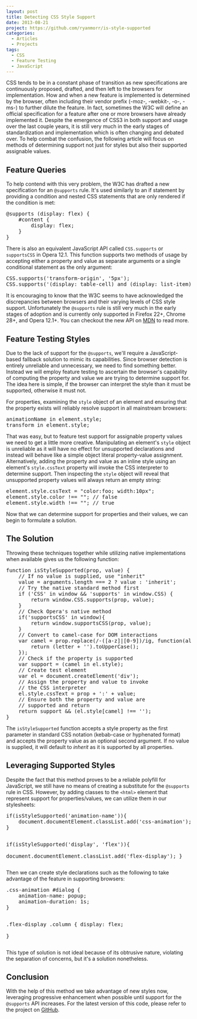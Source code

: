 ```yaml
---
layout: post
title: Detecting CSS Style Support
date: 2013-08-21
project: https://github.com/ryanmorr/is-style-supported
categories:
  - Articles
  - Projects
tags:
  - CSS
  - Feature Testing
  - JavaScript
---
```


CSS tends to be in a constant phase of transition as new specifications are continuously proposed, drafted, and then left to the browsers for implementation. How and when a new feature is implemented is determined by the browser, often including their vendor prefix (-moz-, -webkit-, -o-, -ms-) to further dilute the feature. In fact, sometimes the W3C will define an official specification for a feature after one or more browsers have already implemented it. Despite the emergence of CSS3 in both support and usage over the last couple years, it is still very much in the early stages of standardization and implementation which is often changing and debated over. To help combat the confusion, the following article will focus on methods of determining support not just for styles but also their supported assignable values.

## Feature Queries

To help contend with this very problem, the W3C has drafted a new specification for an `@supports` rule. It's used similarly to an if statement by providing a condition and nested CSS statements that are only rendered if the condition is met:

<div class="code-block">
  <pre class="prettyprint lang-css">
@supports (display: flex) {
    #content {
        display: flex;
    }
}
</pre>
</div>

There is also an equivalent JavaScript API called `CSS.supports` or `supportsCSS` in Opera 12.1. This function supports two methods of usage by accepting either a property and value as separate arguments or a single conditional statement as the only argument:

<div class="code-block">
  <pre class="prettyprint lang-javascript">
CSS.supports('transform-origin', '5px');
CSS.supports('(display: table-cell) and (display: list-item)');
</pre>
</div>

It is encouraging to know that the W3C seems to have acknowledged the discrepancies between browsers and their varying levels of CSS style support. Unfortunately the `@supports` rule is still very much in the early stages of adoption and is currently only supported in Firefox 22+, Chrome 28+, and Opera 12.1+. You can checkout the new API on [MDN](https://developer.mozilla.org/en-US/docs/Web/CSS/@supports) to read more. 

## Feature Testing Styles

Due to the lack of support for the `@supports`, we'll require a JavaScript-based fallback solution to mimic its capabilities. Since browser detection is entirely unreliable and unnecessary, we need to find something better. Instead we will employ feature testing to ascertain the browser's capability of computing the property and value we are trying to determine support for. The idea here is simple, if the browser can interpret the style than it must be supported, otherwise it must not.

For properties, examining the `style` object of an element and ensuring that the property exists will reliably resolve support in all mainstream browsers:

<div class="code-block">
  <pre class="prettyprint lang-javascript">
animationName in element.style;
transform in element.style;
</pre>
</div>

That was easy, but to feature test support for assignable property values we need to get a little more creative. Manipulating an element's `style` object is unreliable as it will have no effect for unsupported declarations and instead will behave like a simple object literal property-value assignment. Alternatively, adding the property and value as an inline style using an element's `style.cssText` property will invoke the CSS interpreter to determine support. Then inspecting the `style` object will reveal that unsupported property values will always return an empty string:

<div class="code-block">
  <pre class="prettyprint lang-javascript">
element.style.cssText = "color:foo; width:10px";
element.style.color !== ""; // false
element.style.width !== ""; // true
</pre>
</div>

Now that we can determine support for properties and their values, we can begin to formulate a solution.

## The Solution

Throwing these techniques together while utilizing native implementations when available gives us the following function:

<div class="code-block">
  <pre class="prettyprint lang-javascript">
function isStyleSupported(prop, value) {
    // If no value is supplied, use "inherit"
    value = arguments.length === 2 ? value : 'inherit';
    // Try the native standard method first
    if ('CSS' in window && 'supports' in window.CSS) {
        return window.CSS.supports(prop, value);
    }
    // Check Opera's native method
    if('supportsCSS' in window){
        return window.supportsCSS(prop, value);
    }
    // Convert to camel-case for DOM interactions
    var camel = prop.replace(/-([a-z]|[0-9])/ig, function(all, letter) {
        return (letter + '').toUpperCase();                          
    });
    // Check if the property is supported
    var support = (camel in el.style);
    // Create test element
    var el = document.createElement('div');
    // Assign the property and value to invoke
    // the CSS interpreter
    el.style.cssText = prop + ':' + value;
    // Ensure both the property and value are
    // supported and return
    return support && (el.style[camel] !== '');
}
</pre>
</div>

The `isStyleSupported` function accepts a style property as the first parameter in standard CSS notation (kebab-case or hyphenated format) and accepts the property value as an optional second argument. If no value is supplied, it will default to _inherit_ as it is supported by all properties. 

## Leveraging Supported Styles

Despite the fact that this method proves to be a reliable polyfill for JavaScript, we still have no means of creating a substitute for the `@supports` rule in CSS. However, by adding classes to the `<html>` element that represent support for properties/values, we can utilize them in our stylesheets:

<div class="code-block">
  <pre class="prettyprint lang-javascript">
if(isStyleSupported('animation-name')){
    document.documentElement.classList.add('css-animation');
}

if(isStyleSupported('display', 'flex')){    
    document.documentElement.classList.add('flex-display');
}
</pre>
</div>

Then we can create style declarations such as the following to take advantage of the feature in supporting browsers:

<div class="code-block">
  <pre class="prettyprint lang-css">
.css-animation #dialog {
    animation-name: popup;
    animation-duration: 1s;
}

.flex-display .column {
    display: flex;  
}
</pre>
</div>

This type of solution is not ideal because of its obtrusive nature, violating the separation of concerns, but it's a solution nonetheless.

## Conclusion

With the help of this method we take advantage of new styles now, leveraging progressive enhancement when possible until support for the `@supports` API increases. For the latest version of this code, please refer to the project on [GitHub](https://github.com/ryanmorr/is-style-supported).